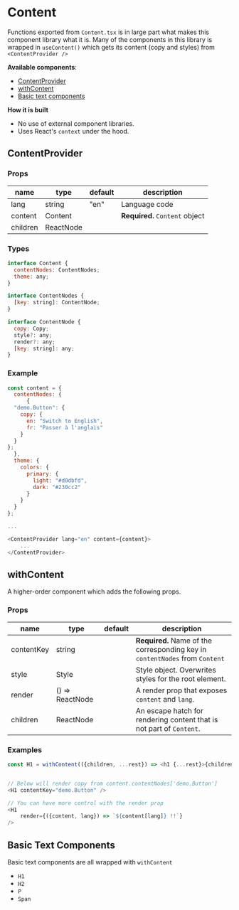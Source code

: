 # Content

Functions exported from `Content.tsx` is in large part what makes this component library what it is. Many of the components in this library is wrapped in `useContent()` which gets its content (copy and styles) from `<ContentProvider />`

**Available components**:

- [ContentProvider](#contentprovider)
- [withContent](#withcontent)
- [Basic text components](#basic-text-components)

**How it is built**

- No use of external component libraries.
- Uses React's `context` under the hood.

## ContentProvider

### Props

| name     | type      | default | description                    |
| -------- | --------- | ------- | ------------------------------ |
| lang     | string    | "en"    | Language code                  |
| content  | Content   |         | **Required.** `Content` object |
| children | ReactNode |         |                                |

### Types

```javascript
interface Content {
  contentNodes: ContentNodes;
  theme: any;
}

interface ContentNodes {
  [key: string]: ContentNode;
}

interface ContentNode {
  copy: Copy;
  style?: any;
  render?: any;
  [key: string]: any;
}
```

### Example

```javascript
const content = {
  contentNodes: {
      {
  "demo.Button": {
    copy: {
      en: "Switch to English",
      fr: "Passer à l'anglais"
    }
  }
};
  },
  theme: {
    colors: {
      primary: {
        light: "#d0dbfd",
        dark: "#230cc2"
      }
    }
  }
};

...

<ContentProvider lang="en" content={content}>
    ...
</ContentProvider>
```

## withContent

A higher-order component which adds the following props.

### Props

| name       | type            | default | description                                                                  |
| ---------- | --------------- | ------- | ---------------------------------------------------------------------------- |
| contentKey | string          |         | **Required.** Name of the corresponding key in `contentNodes` from `Content` |
| style      | Style           |         | Style object. Overwrites styles for the root element.                        |
| render     | () => ReactNode |         | A render prop that exposes `content` and `lang`.                             |
| children   | ReactNode       |         | An escape hatch for rendering content that is not part of `Content`.         |

### Examples

```javascript
const H1 = withContent(({children, ...rest}) => <h1 {...rest}>{children}</h1>);


// Below will render copy from content.contentNodes['demo.Button']
<H1 contentKey="demo.Button" />

// You can have more control with the render prop
<H1
    render={({content, lang}) => `${content[lang]} !!`}
/>
```

## Basic Text Components

Basic text components are all wrapped with `withContent`

- `H1`
- `H2`
- `P`
- `Span`
